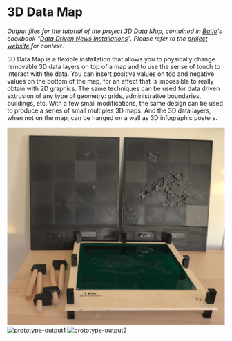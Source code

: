# 3D Data Map
*Output files for the tutorial of the project 3D Data Map, contained in [Batjo](http://batjo.eu)'s cookbook "[Data Driven News Installations](http://batjo.eu/cookbook/map/)". Please refer to the [project website](http://batjo.eu/cookbook) for context*.

3D Data Map is a flexible installation that allows you to physically change removable 3D data layers on top of a map and to use the sense of touch to interact with the data. You can insert positive values on top and negative values on the bottom of the map, for an effect that is impossible to really obtain with 2D graphics. The same techniques can be used for data driven extrusion of any type of geometry: grids, administrative boundaries, buildings, etc. With a few small modifications, the same design can be used to produce a series of small multiples 3D maps. And the 3D data layers, when not on the map, can be hanged on a wall as 3D infographic posters.

![render-output](/final-output.png)
![prototype-output1](/prototype-output.png)
![prototype-output2](/protoype-output-2.jpg)
